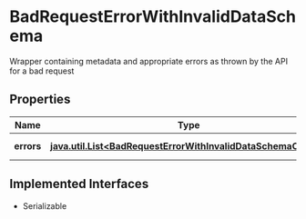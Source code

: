 

# BadRequestErrorWithInvalidDataSchema

Wrapper containing metadata and appropriate errors as thrown by the API for a bad request

## Properties

Name | Type | Description | Notes
------------ | ------------- | ------------- | -------------
**errors** | [**java.util.List&lt;BadRequestErrorWithInvalidDataSchemaObject&gt;**](BadRequestErrorWithInvalidDataSchemaObject.md) | Array of BadRequestErrorWithInvalidDataSchemaObject | 


## Implemented Interfaces

* Serializable


